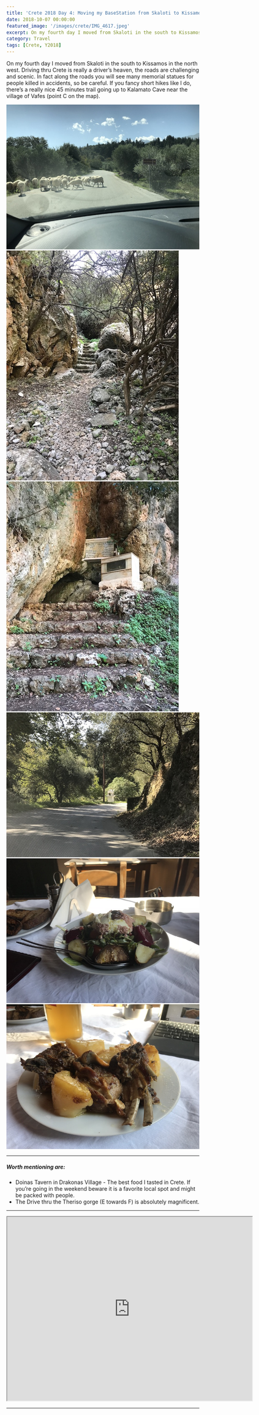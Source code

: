 ```yaml
---
title: 'Crete 2018 Day 4: Moving my BaseStation from Skaloti to Kissamos'
date: 2018-10-07 00:00:00
featured_image: '/images/crete/IMG_4617.jpeg'
excerpt: On my fourth day I moved from Skaloti in the south to Kissamos in the north west.
category: Travel
tags: [Crete, Y2018]
---
```


On my fourth day I moved from Skaloti in the south to Kissamos in the north west. Driving thru Crete is really a driver’s heaven, the roads are challenging and scenic. In fact along the roads you will see many memorial statues for people killed in accidents, so be careful. If you fancy short hikes like I do, there’s a really nice 45 minutes trail going up to Kalamato Cave near the village of Vafes (point C on the map).
<div class="gallery" data-columns="3">
	<img src="/images/crete/IMG_4613.jpeg">
	<img src="/images/crete/IMG_4616.jpeg">
	<img src="/images/crete/IMG_4617.jpeg">
	<img src="/images/crete/IMG_4621.jpeg">
	<img src="/images/crete/IMG_4625.jpeg">
	<img src="/images/crete/IMG_4627.jpeg">
</div>

---

##### Worth mentioning  are:


* Doinas Tavern in Drakonas Village - The best food I tasted in Crete. If you’re going in the weekend beware it is a favorite local spot and might be packed with people.
* The Drive thru the Theriso gorge (E towards F) is absolutely magnificent.

---

<iframe src="https://www.google.com/maps/d/embed?mid=1s8nLqib5pL2deLQ5cgBdSI3tojX12i5t" width="640" height="480"></iframe>

---
